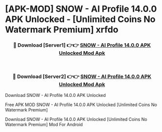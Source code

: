 # [APK-MOD] SNOW - AI Profile 14.0.0 APK Unlocked - [Unlimited Coins No Watermark Premium] xrfdo



<div align="center">
<h3>🔴 Download [Server1] 👉👉 <a href="https://momento.my/?title=SNOW_-_AI_Profile_14.0.0_APK_Unlocked">SNOW - AI Profile 14.0.0 APK Unlocked Mod Apk</a></h3><br>

<h3>🔴 Download [Server2] 👉👉 <a href="https://momento.my/?title=SNOW_-_AI_Profile_14.0.0_APK_Unlocked">SNOW - AI Profile 14.0.0 APK Unlocked Mod Apk</a></h3>
</div>



Download SNOW - AI Profile 14.0.0 APK Unlocked 

Free APK MOD SNOW - AI Profile 14.0.0 APK Unlocked [Unlimited Coins No Watermark Premium]

Download SNOW - AI Profile 14.0.0 APK Unlocked [Unlimited Coins No Watermark Premium] Mod For Android
